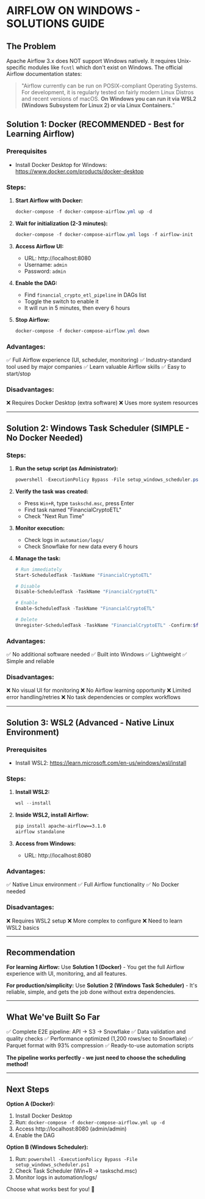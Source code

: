 # AIRFLOW ON WINDOWS - SOLUTIONS GUIDE

## The Problem

Apache Airflow 3.x does NOT support Windows natively. It requires Unix-specific modules like `fcntl` which don't exist on Windows. The official Airflow documentation states:

> "Airflow currently can be run on POSIX-compliant Operating Systems. For development, it is regularly tested on fairly modern Linux Distros and recent versions of macOS. **On Windows you can run it via WSL2 (Windows Subsystem for Linux 2) or via Linux Containers.**"

## Solution 1: Docker (RECOMMENDED - Best for Learning Airflow)

### Prerequisites
- Install Docker Desktop for Windows: https://www.docker.com/products/docker-desktop

### Steps:

1. **Start Airflow with Docker:**
   ```powershell
   docker-compose -f docker-compose-airflow.yml up -d
   ```

2. **Wait for initialization (2-3 minutes):**
   ```powershell
   docker-compose -f docker-compose-airflow.yml logs -f airflow-init
   ```

3. **Access Airflow UI:**
   - URL: http://localhost:8080
   - Username: `admin`
   - Password: `admin`

4. **Enable the DAG:**
   - Find `financial_crypto_etl_pipeline` in DAGs list
   - Toggle the switch to enable it
   - It will run in 5 minutes, then every 6 hours

5. **Stop Airflow:**
   ```powershell
   docker-compose -f docker-compose-airflow.yml down
   ```

### Advantages:
✅ Full Airflow experience (UI, scheduler, monitoring)
✅ Industry-standard tool used by major companies
✅ Learn valuable Airflow skills
✅ Easy to start/stop

### Disadvantages:
❌ Requires Docker Desktop (extra software)
❌ Uses more system resources

---

## Solution 2: Windows Task Scheduler (SIMPLE - No Docker Needed)

### Steps:

1. **Run the setup script (as Administrator):**
   ```powershell
   powershell -ExecutionPolicy Bypass -File setup_windows_scheduler.ps1
   ```

2. **Verify the task was created:**
   - Press `Win+R`, type `taskschd.msc`, press Enter
   - Find task named "FinancialCryptoETL"
   - Check "Next Run Time"

3. **Monitor execution:**
   - Check logs in `automation/logs/`
   - Check Snowflake for new data every 6 hours

4. **Manage the task:**
   ```powershell
   # Run immediately
   Start-ScheduledTask -TaskName "FinancialCryptoETL"
   
   # Disable
   Disable-ScheduledTask -TaskName "FinancialCryptoETL"
   
   # Enable
   Enable-ScheduledTask -TaskName "FinancialCryptoETL"
   
   # Delete
   Unregister-ScheduledTask -TaskName "FinancialCryptoETL" -Confirm:$false
   ```

### Advantages:
✅ No additional software needed
✅ Built into Windows
✅ Lightweight
✅ Simple and reliable

### Disadvantages:
❌ No visual UI for monitoring
❌ No Airflow learning opportunity
❌ Limited error handling/retries
❌ No task dependencies or complex workflows

---

## Solution 3: WSL2 (Advanced - Native Linux Environment)

### Prerequisites
- Install WSL2: https://learn.microsoft.com/en-us/windows/wsl/install

### Steps:

1. **Install WSL2:**
   ```powershell
   wsl --install
   ```

2. **Inside WSL2, install Airflow:**
   ```bash
   pip install apache-airflow==3.1.0
   airflow standalone
   ```

3. **Access from Windows:**
   - URL: http://localhost:8080

### Advantages:
✅ Native Linux environment
✅ Full Airflow functionality
✅ No Docker needed

### Disadvantages:
❌ Requires WSL2 setup
❌ More complex to configure
❌ Need to learn WSL2 basics

---

## Recommendation

**For learning Airflow:** Use **Solution 1 (Docker)** - You get the full Airflow experience with UI, monitoring, and all features.

**For production/simplicity:** Use **Solution 2 (Windows Task Scheduler)** - It's reliable, simple, and gets the job done without extra dependencies.

---

## What We've Built So Far

✅ Complete E2E pipeline: API → S3 → Snowflake
✅ Data validation and quality checks
✅ Performance optimized (1,200 rows/sec to Snowflake)
✅ Parquet format with 93% compression
✅ Ready-to-use automation scripts

**The pipeline works perfectly - we just need to choose the scheduling method!**

---

## Next Steps

**Option A (Docker):**
1. Install Docker Desktop
2. Run: `docker-compose -f docker-compose-airflow.yml up -d`
3. Access http://localhost:8080 (admin/admin)
4. Enable the DAG

**Option B (Windows Scheduler):**
1. Run: `powershell -ExecutionPolicy Bypass -File setup_windows_scheduler.ps1`
2. Check Task Scheduler (Win+R → taskschd.msc)
3. Monitor logs in automation/logs/

Choose what works best for you! 🚀
